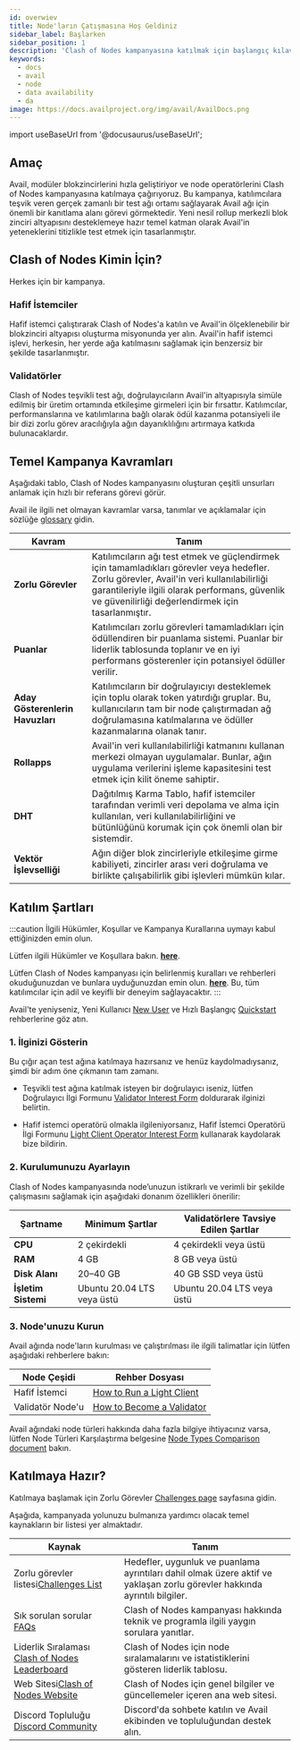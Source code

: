 ```yaml
---
id: overwiev
title: Node'ların Çatışmasına Hoş Geldiniz
sidebar_label: Başlarken
sidebar_position: 1
description: 'Clash of Nodes kampanyasına katılmak için başlangıç kılavuzu ve ilk adımlar.'
keywords:
  - docs
  - avail
  - node
  - data availability
  - da
image: https://docs.availproject.org/img/avail/AvailDocs.png
---
```


import useBaseUrl from '@docusaurus/useBaseUrl';

## Amaç

Avail, modüler blokzincirlerini hızla geliştiriyor ve node operatörlerini Clash of Nodes kampanyasına katılmaya çağırıyoruz. Bu kampanya, katılımcılara teşvik veren gerçek zamanlı bir test ağı ortamı sağlayarak Avail ağı için önemli bir kanıtlama alanı görevi görmektedir. Yeni nesil rollup merkezli blok zinciri altyapısını desteklemeye hazır temel katman olarak Avail'in yeteneklerini titizlikle test etmek için tasarlanmıştır.

## Clash of Nodes Kimin İçin?

Herkes için bir kampanya.

### Hafif İstemciler

Hafif istemci çalıştırarak Clash of Nodes'a katılın ve Avail'in ölçeklenebilir bir blokzinciri altyapısı oluşturma misyonunda yer alın. Avail'in hafif istemci işlevi, herkesin, her yerde ağa katılmasını sağlamak için benzersiz bir şekilde tasarlanmıştır.

### Validatörler

Clash of Nodes teşvikli test ağı, doğrulayıcıların Avail'in altyapısıyla simüle edilmiş bir üretim ortamında etkileşime girmeleri için bir fırsattır. Katılımcılar, performanslarına ve katılımlarına bağlı olarak ödül kazanma potansiyeli ile bir dizi zorlu görev aracılığıyla ağın dayanıklılığını artırmaya katkıda bulunacaklardır.

## Temel Kampanya Kavramları

Aşağıdaki tablo, Clash of Nodes kampanyasını oluşturan çeşitli unsurları anlamak için hızlı bir referans görevi görür.

Avail ile ilgili net olmayan kavramlar varsa, tanımlar ve açıklamalar için sözlüğe [<ins>glossary</ins>](/docs/glossary.md) gidin.

| Kavram                  | Tanım                                                                                                                                                                                                              |
| ------------------------ | ------------------------------------------------------------------------------------------------------------------------------------------------------------------------------------------------------------------------ |
| **Zorlu Görevler**           | Katılımcıların ağı test etmek ve güçlendirmek için tamamladıkları görevler veya hedefler. Zorlu görevler, Avail'in veri kullanılabilirliği garantileriyle ilgili olarak performans, güvenlik ve güvenilirliği değerlendirmek için tasarlanmıştır. |
| **Puanlar**               | Katılımcıları zorlu görevleri tamamladıkları için ödüllendiren bir puanlama sistemi. Puanlar bir liderlik tablosunda toplanır ve en iyi performans gösterenler için potansiyel ödüller verilir.                                                                   |
| **Aday Gösterenlerin Havuzları**      | Katılımcıların bir doğrulayıcıyı desteklemek için toplu olarak token yatırdığı gruplar. Bu, kullanıcıların tam bir node çalıştırmadan ağ doğrulamasına katılmalarına ve ödüller kazanmalarına olanak tanır.                                         |
| **Rollapps**             | Avail'in veri kullanılabilirliği katmanını kullanan merkezi olmayan uygulamalar. Bunlar, ağın uygulama verilerini işleme kapasitesini test etmek için kilit öneme sahiptir.                                                                       |
| **DHT**                  | Dağıtılmış Karma Tablo, hafif istemciler tarafından verimli veri depolama ve alma için kullanılan, veri kullanılabilirliğini ve bütünlüğünü korumak için çok önemli olan bir sistemdir.                                                                |
| **Vektör İşlevselliği** | Ağın diğer blok zincirleriyle etkileşime girme kabiliyeti, zincirler arası veri doğrulama ve birlikte çalışabilirlik gibi işlevleri mümkün kılar.                                                                           |

## Katılım Şartları

:::caution İlgili Hükümler, Koşullar ve Kampanya Kurallarına uymayı kabul ettiğinizden emin olun.

Lütfen ilgili Hükümler ve Koşullara bakın. **[<ins>here</ins>](/docs/clash-of-nodes/toc.md)**.

Lütfen Clash of Nodes kampanyası için belirlenmiş kuralları ve rehberleri okuduğunuzdan ve bunlara uyduğunuzdan emin olun. **[<ins>here</ins>](/docs/clash-of-nodes/rules.md)**.
Bu, tüm katılımcılar için adil ve keyifli bir deneyim sağlayacaktır.
:::

Avail'te yeniyseniz, Yeni Kullanıcı [<ins>New User</ins>](/category/get-started/new-user-guide/) ve Hızlı Başlangıç [<ins>Quickstart</ins>](/build/quickstart/) rehberlerine göz atın.

### 1. İlginizi Gösterin

Bu çığır açan test ağına katılmaya hazırsanız ve henüz kaydolmadıysanız, şimdi bir adım öne çıkmanın tam zamanı.

- Teşvikli test ağına katılmak isteyen bir doğrulayıcı iseniz, lütfen Doğrulayıcı İlgi Formunu
  [<ins>Validator Interest Form</ins>](https://docs.google.com/forms/d/e/1FAIpQLScvgXjSUmwPpUxf1s-MR2C2o5V79TSoud1dLPKVgeLiLFuyGQ/viewform) doldurarak ilginizi belirtin.

- Hafif istemci operatörü olmakla ilgileniyorsanız, Hafif İstemci Operatörü İlgi Formunu
  [<ins>Light Client Operator Interest Form</ins>](https://docs.google.com/forms/d/e/1FAIpQLSeL6aXqz6vBbYEgD1cZKaQ4vwbN2o3Rxys-wKTuKySVR-oS8g/viewform) kullanarak kaydolarak bize bildirin.

### 2. Kurulumunuzu Ayarlayın

Clash of Nodes kampanyasında node’unuzun istikrarlı ve verimli bir şekilde çalışmasını sağlamak için aşağıdaki donanım özellikleri önerilir:

| Şartname        | Minimum Şartlar       | Validatörlere Tavsiye Edilen Şartlar |
| -------------------- | -------------------------- | -------------------------- |
| **CPU**              | 2 çekirdekli               | 4 çekirdekli veya üstü     |
| **RAM**              | 4 GB                       | 8 GB veya üstü             |
| **Disk Alanı**       | 20–40 GB                   | 40 GB SSD veya üstü        |
| **İşletim Sistemi**  | Ubuntu 20.04 LTS veya üstü | Ubuntu 20.04 LTS veya üstü |

### 3. Node'unuzu Kurun

Avail ağında node'ların kurulması ve çalıştırılması ile ilgili talimatlar için lütfen aşağıdaki rehberlere bakın:

| Node Çeşidi      | Rehber Dosyası                                                                  |
| -------------- | ------------------------------------------------------------------------------- |
| Hafif İstemci   | [<ins>How to Run a Light Client</ins>](/docs/operate-a-node/run-a-light-client/0010-light-client.md) |
| Validatör Node'u | [<ins>How to Become a Validator</ins>](/category/become-a-validator/)           |

Avail ağındaki node türleri hakkında daha fazla bilgiye ihtiyacınız varsa, lütfen Node Türleri Karşılaştırma belgesine
[<ins>Node Types Comparison document</ins>](/docs/operate-a-node/node-types.md) bakın.

## Katılmaya Hazır?

Katılmaya başlamak için Zorlu Görevler [<ins>Challenges page</ins>](/docs/clash-of-nodes/challenges.md) sayfasına gidin.

Aşağıda, kampanyada yolunuzu bulmanıza yardımcı olacak temel kaynakların bir listesi yer almaktadır.

<!--add link to blog post -->

| Kaynak                                                                            | Tanım                                                                                                     |
| ----------------------------------------------------------------------------------- | --------------------------------------------------------------------------------------------------------------- |
| Zorlu görevler listesi[<ins>Challenges List</ins>](/docs/clash-of-nodes/challenges.md#list-of-challenges) | Hedefler, uygunluk ve puanlama ayrıntıları dahil olmak üzere aktif ve yaklaşan zorlu görevler hakkında ayrıntılı bilgiler. |
| Sık sorulan sorular [<ins>FAQs</ins>](/docs/clash-of-nodes/faqs.md)                                     | Clash of Nodes kampanyası hakkında teknik ve programla ilgili yaygın sorulara yanıtlar.                    |
| Liderlik Sıralaması [<ins>Clash of Nodes Leaderboard</ins>](http://leaderboard.availproject.org/)       | Clash of Nodes için node sıralamalarını ve istatistiklerini gösteren liderlik tablosu.                                   |
| Web Sitesi[<ins>Clash of Nodes Website</ins>](http://clash.availproject.org/)                 | Clash of Nodes için genel bilgiler ve güncellemeler içeren ana web sitesi.                                   |
| Discord Topluluğu [<ins>Discord Community</ins>](https://discord.com/invite/y6fHnxZQX8)               | Discord'da sohbete katılın ve Avail ekibinden ve topluluğundan destek alın.                             |
